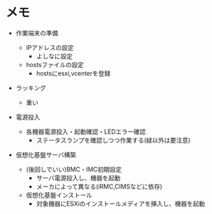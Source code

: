 # メモ
- 作業端末の準備
  - IPアドレスの設定
    - よしなに設定
  - hostsファイルの設定
    - hostsにesxi,vcenterを登録

- ラッキング
  - 重い

- 電源投入
  - 各機器電源投入・起動確認・LEDエラー確認
    - ステータスランプを確認しつつ作業する(緑以外は要注意)

- 仮想化基盤サーバ構築
  - (後回しでいい)BMC・IMC初期設定
    - サーバ電源投入し、機器を起動
    - メーカによって異なる(iRMC,CIMSなどに依存)
  - 仮想化基盤インストール
    - 対象機器にESXiのインストールメディアを挿入し、機器を起動
